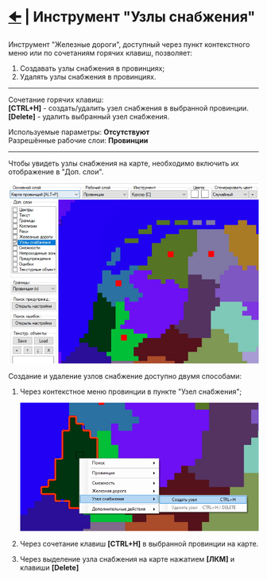 # [🠈](../../lang=ru.md) | Инструмент "Узлы снабжения"

Инструмент "Железные дороги", доступный через пункт контекстного меню или по сочетаниям горячих клавиш, позволяет:
1. Создавать узлы снабжения в провинциях;
2. Удалять узлы снабжения в провинциях.

---

Сочетание горячих клавиш: \
**[CTRL+H]** - создать/удалить узел снабжения в выбранной провинции. \
**[Delete]** - удалить выбранный узел снабжения.

Используемые параметры: **Отсутствуют** \
Разрешённые рабочие слои: **Провинции**

---

Чтобы увидеть узлы снабжения на карте, необходимо включить их отображение в "Доп. слои".

![alt text](_images/1_lang=ru.jpg)

Создание и удаление узлов снабжение доступно двумя способами:
1. Через контекстное меню провинции в пункте "Узел снабжения";

    ![alt text](_images/2_lang=ru.jpg)

2. Через сочетание клавиш **[CTRL+H]** в выбранной провинции на карте.
3. Через выделение узла снабжения на карте нажатием **[ЛКМ]** и клавиши **[Delete]**

